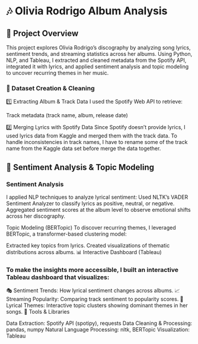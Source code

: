 # 🎶 Olivia Rodrigo Album Analysis

## 📌 Project Overview

This project explores Olivia Rodrigo’s discography by analyzing song lyrics, sentiment trends, and streaming statistics across her albums. Using Python, NLP, and Tableau, I extracted and cleaned metadata from the Spotify API, integrated it with lyrics, and applied sentiment analysis and topic modeling to uncover recurring themes in her music.

### 📂 Dataset Creation & Cleaning

1️⃣ Extracting Album & Track Data
I used the Spotify Web API to retrieve:

Track metadata (track name, album, release date)

2️⃣ Merging Lyrics with Spotify Data
Since Spotify doesn’t provide lyrics, I used lyrics data from Kaggle and merged them with the track data.
To handle inconsistencies in track names, I have to rename some of the track name from the Kaggle data set before merge the data together.

## 📝 Sentiment Analysis & Topic Modeling

### Sentiment Analysis

I applied NLP techniques to analyze lyrical sentiment:
Used NLTK’s VADER Sentiment Analyzer to classify lyrics as positive, neutral, or negative.
Aggregated sentiment scores at the album level to observe emotional shifts across her discography.

Topic Modeling (BERTopic)
To discover recurring themes, I leveraged BERTopic, a transformer-based clustering model:

Extracted key topics from lyrics.
Created visualizations of thematic distributions across albums.
📊 Interactive Dashboard (Tableau)

### To make the insights more accessible, I built an interactive Tableau dashboard that visualizes:

🎭 Sentiment Trends: How lyrical sentiment changes across albums.
📈 Streaming Popularity: Comparing track sentiment to popularity scores.
📌 Lyrical Themes: Interactive topic clusters showing dominant themes in her songs.
🔧 Tools & Libraries

Data Extraction: Spotify API (spotipy), requests
Data Cleaning & Processing: pandas, numpy
Natural Language Processing: nltk, BERTopic
Visualization: Tableau
